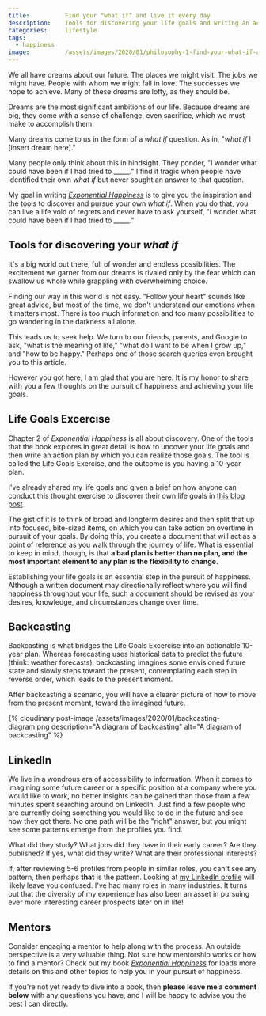 ```yaml
---
title:			Find your "what if" and live it every day
description:	Tools for discovering your life goals and writing an actionable plan for pursuing them.
categories:		lifestyle
tags:
  - happiness
image:			/assets/images/2020/01/philosophy-1-find-your-what-if-and-live-it-every-day.png
---
```



We all have dreams about our future. The places we might visit. The jobs we might have. People with whom we might fall in love. The successes we hope to achieve. Many of these dreams are lofty, as they should be. 

Dreams are the most significant ambitions of our life. Because dreams are big, they come with a sense of challenge, even sacrifice, which we must make to accomplish them.

Many dreams come to us in the form of a *what if* question. As in, "*what if* I [insert dream here]." 

Many people only think about this in hindsight. They ponder, "I wonder what could have been if I had tried to _____." I find it tragic when people have identified their own *what if* but never sought an answer to that question.

My goal in writing *[Exponential Happiness](/book)* is to give you the inspiration and the tools to discover and pursue your own *what if*. When you do that, you can live a life void of regrets and never have to ask yourself, "I wonder what could have been if I had tried to _____."

## Tools for discovering your *what if*

It's a big world out there, full of wonder and endless possibilities. The excitement we garner from our dreams is rivaled only by the fear which can swallow us whole while grappling with overwhelming choice. 

Finding our way in this world is not easy. "Follow your heart" sounds like great advice, but most of the time, we don't understand our emotions when it matters most. There is too much information and too many possibilities to go wandering in the darkness all alone. 

This leads us to seek help. We turn to our friends, parents, and Google to ask, "what is the meaning of life," "what do I want to be when I grow up," and "how to be happy." Perhaps one of those search queries even brought you to this article. 

However you got here, I am glad that you are here. It is my honor to share with you a few thoughts on the pursuit of happiness and achieving your life goals. 

## Life Goals Excercise

Chapter 2 of *Exponential Happiness* is all about discovery. One of the tools that the book explores in great detail is how to uncover your life goals and then write an action plan by which you can realize those goals. The tool is called the Life Goals Exercise, and the outcome is you having a 10-year plan. 

I've already shared my life goals and given a brief on how anyone can conduct this thought exercise to discover their own life goals in [this blog post](/life-goals-exercise).

The gist of it is to think of broad and longterm desires and then split that up into focused, bite-sized items, on which you can take action on overtime in pursuit of your goals. By doing this, you create a document that will act as a point of reference as you walk through the journey of life. What is essential to keep in mind, though, is that **a bad plan is better than no plan, and the most important element to any plan is the flexibility to change.**

Establishing your life goals is an essential step in the pursuit of happiness. Although a written document may directionally reflect where you will find happiness throughout your life, such a document should be revised as your desires, knowledge, and circumstances change over time. 

## Backcasting

Backcasting is what bridges the Life Goals Excercise into an actionable 10-year plan. Whereas forecasting uses historical data to predict the future (think: weather forecasts), backcasting imagines some envisioned future state and slowly steps toward the present, contemplating each step in reverse order, which leads to the present moment. 

After backcasting a scenario, you will have a clearer picture of how to move from the present moment, toward the imagined future. 

{% cloudinary post-image /assets/images/2020/01/backcasting-diagram.png description="A diagram of backcasting" alt="A diagram of backcasting" %}

## LinkedIn 

We live in a wondrous era of accessibility to information. When it comes to imagining some future career or a specific position at a company where you would like to work, no better insights can be gained than those from a few minutes spent searching around on LinkedIn. Just find a few people who are currently doing something you would like to do in the future and see how they got there. No one path will be the "right" answer, but you might see some patterns emerge from the profiles you find. 

What did they study? What jobs did they have in their early career? Are they published? If yes, what did they write? What are their professional interests? 

If, after reviewing 5-6 profiles from people in similar roles, you can't see any pattern, then perhaps **that** is the pattern. Looking at [my LinkedIn profile](https://www.linkedin.com/in/judsonlmoore/) will likely leave you confused. I've had many roles in many industries. It turns out that the diversity of my experience has also been an asset in pursuing ever more interesting career prospects later on in life!

## Mentors

Consider engaging a mentor to help along with the process. An outside perspective is a very valuable thing. Not sure how mentorship works or how to find a mentor? Check out my book *[Exponential Happiness](/book)* for loads more details on this and other topics to help you in your pursuit of happiness.

If you're not yet ready to dive into a book, then **please leave me a comment below** with any questions you have, and I will be happy to advise you the best I can directly.